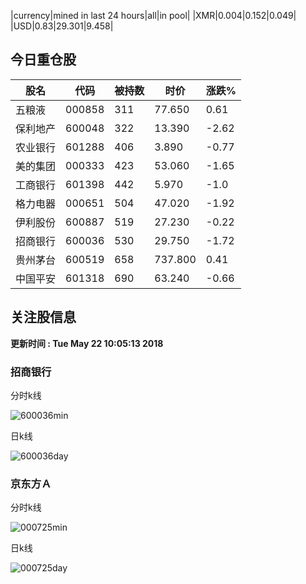 |currency|mined in last 24 hours|all|in pool|
|XMR|0.004|0.152|0.049|
|USD|0.83|29.301|9.458|

## 今日重仓股 

|股名|代码|被持数|时价|涨跌%|
|---|---|---|---|---|
|五粮液|000858|311|77.650|0.61|
|保利地产|600048|322|13.390|-2.62|
|农业银行|601288|406|3.890|-0.77|
|美的集团|000333|423|53.060|-1.65|
|工商银行|601398|442|5.970|-1.0|
|格力电器|000651|504|47.020|-1.92|
|伊利股份|600887|519|27.230|-0.22|
|招商银行|600036|530|29.750|-1.72|
|贵州茅台|600519|658|737.800|0.41|
|中国平安|601318|690|63.240|-0.66|

## 关注股信息
**更新时间 : Tue May 22 10:05:13 2018**
### 招商银行 
分时k线

![600036min](http://image.sinajs.cn/newchart/min/n/sh600036.gif)

日k线

![600036day](http://image.sinajs.cn/newchart/daily/n/sh600036.gif)

### 京东方Ａ 
分时k线

![000725min](http://image.sinajs.cn/newchart/min/n/sz000725.gif)

日k线

![000725day](http://image.sinajs.cn/newchart/daily/n/sz000725.gif)
